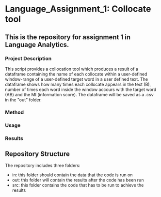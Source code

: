 # Language_Assignment_1: Collocate tool
## This is the repository for assignment 1 in Language Analytics. 

### Project Description 
This script provides a collocation tool which produces a result of a dataframe containing the name of each collocate within a user-defined window-range of a user-defined target word in a user defined text. The dataframe shows how many times each collocate appears in the text (B), number of times each word inside the window accours with the target word (AB) and the MI (information score). The dataframe will be saved as a .csv in the "out" folder.

### Method


### Usage 

### Results 

## Repository Structure 

The repository includes three folders: 
- in: this folder should contain the data that the code is run on
- out: this folder will contain the results after the code has been run
- src: this folder contains the code that has to be run to achieve the results
